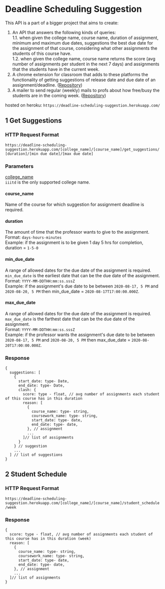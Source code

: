 # Deadline Scheduling Suggestion

This API is a part of a bigger project that aims to create:
1. An API that answers the following kinds of queries:    
 1.1. when given the college name, course name, duration of assignment, minimum and maximum due dates, suggestions the best due date for the assignment of that course, considering what other assignments the students of this course have.     
 1.2. when given the college name, course name returns the score (avg number of assignments per student in the next 7 days) and assignments that the students have in the current week.  
2. A chrome extension for classroom that adds to these platforms the functionality of getting suggestions of release date and due date of an assignment/deadline. ([Repository](https://github.com/oshhh/google-classroom-extension))      
3. A mailer to send regular (weekly) mails to profs about how free/busy the students are in the coming week. ([Repository](https://github.com/oshhh/weekly-mailer))

hosted on heroku: `https://deadline-scheduling-suggestion.herokuapp.com/`    

## 1   Get Suggestions

### HTTP Request Format
`https://deadline-scheduling-suggestion.herokuapp.com/[college_name]/[course_name]/get_suggestions/[duration]/[min due date]/[max due date]` 

### Parameters
<ins>college_name</ins>    
`iiitd` is the only supported college name.   

#### course_name    
Name of the course for which suggestion for assignment deadline is required.  

#### duration    
The amount of time that the professor wants to give to the assignment.  
Format: `days-hours-minutes`     
Example: if the assignment is to be given 1 day 5 hrs for completion, duration = `1-5-0`     

#### min_due_date  
A range of allowed dates for the due date of the assignment is required. `min_due_date` is the earliest date that can be the due date of the assignment.    
Format: `YYYY-MM-DDTHH:mm:ss.sssZ`    
Example: if the assignment's due date to be between `2020-08-17, 5 PM` and `2020-08-20, 5 PM` then min_due_date = `2020-08-17T17:00:00.000Z`.   

#### max_due_date  
A range of allowed dates for the due date of the assignment is required. `max_due_date` is the farthest date that can be the due date of the assignment.    
Format: `YYYY-MM-DDTHH:mm:ss.sssZ`    
Example: if the professor wants the assignment's due date to be between `2020-08-17, 5 PM` and `2020-08-20, 5 PM` then max_due_date = `2020-08-20T17:00:00.000Z`.   

### Response
```
{
  suggestions: [
    {
      start_date: type- Date, 
      end_date: type- Date, 
      clash: {
        score: type - float, // avg number of assignments each student of this course has in this duration
        reason: [
          {
            course_name: type- string, 
            coursework_name: type- string,
            start_date: type- date,
            end_date: type- date,
          }, // assignment
          ... 
        ]// list of assignments
      }
    } // suggestion
    ...
  ] // list of suggestions
}
```

## 2   Student Schedule

### HTTP Request Format
`https://deadline-scheduling-suggestion.herokuapp.com/[college_name]/[course_name]/student_schedule/week`

### Response
```
{
  score: type - float, // avg number of assignments each student of this course has in this duration (week)
  reason: [
    {
      course_name: type- string, 
      coursework_name: type- string,
      start_date: type- date,
      end_date: type- date,
    }, // assignment
    ... 
  ]// list of assignments
}
```
